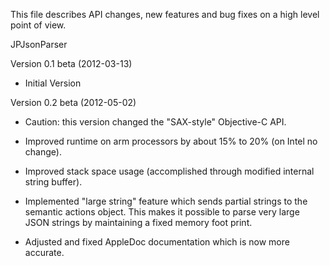 This file describes API changes, new features and bug fixes on 
a high level point of view.

JPJsonParser

Version 0.1 beta (2012-03-13)

* Initial Version



Version 0.2 beta (2012-05-02)

* Caution: this version changed the "SAX-style" Objective-C API.

* Improved runtime on arm processors by about 15% to 20% (on Intel no change).

* Improved stack space usage (accomplished through modified internal string buffer).

* Implemented "large string" feature which sends partial strings to the semantic actions object. 
  This makes it possible to parse very large JSON strings by maintaining a fixed memory foot print.

* Adjusted and fixed AppleDoc documentation which is now more accurate.
